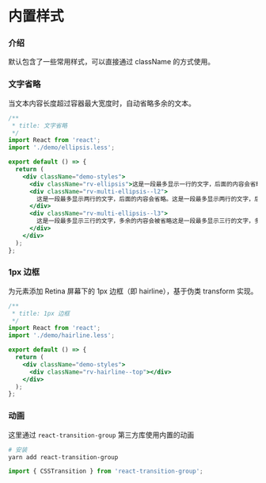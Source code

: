 # 内置样式

### 介绍

默认包含了一些常用样式，可以直接通过 className 的方式使用。

### 文字省略

当文本内容长度超过容器最大宽度时，自动省略多余的文本。

```jsx
/**
 * title: 文字省略
 */
import React from 'react';
import './demo/ellipsis.less';

export default () => {
  return (
    <div className="demo-styles">
      <div className="rv-ellipsis">这是一段最多显示一行的文字，后面的内容会省略</div>
      <div className="rv-multi-ellipsis--l2">
        这是一段最多显示两行的文字，后面的内容会省略。这是一段最多显示两行的文字，后面的内容会省略
      </div>
      <div className="rv-multi-ellipsis--l3">
        这是一段最多显示三行的文字，多余的内容会被省略这是一段最多显示三行的文字，多余的内容会被省略这是一段最多显示三行的文字，多余的内容会被省略这是一段最多显示三行的文字，多余的内容会被省略
      </div>
    </div>
  );
};
```

### 1px 边框

为元素添加 Retina 屏幕下的 1px 边框（即 hairline），基于伪类 transform 实现。

```jsx
/**
 * title: 1px 边框
 */
import React from 'react';
import './demo/hairline.less';

export default () => {
  return (
    <div className="demo-styles">
      <div className="rv-hairline--top"></div>
    </div>
  );
};
```

### 动画

这里通过 `react-transition-group` 第三方库使用内置的动画

```bash
# 安装
yarn add react-transition-group
```

```js
import { CSSTransition } from 'react-transition-group';
```

<code src="./demo/transition.tsx" title="动画" />
